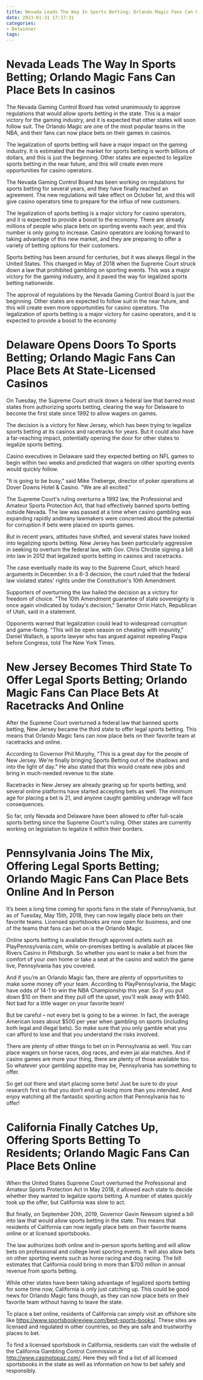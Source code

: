 ```yaml
---
title: Nevada Leads The Way In Sports Betting; Orlando Magic Fans Can Place Bets In casinos 
date: 2023-01-31 17:17:31
categories:
- Betwinner
tags:
---
```



#  Nevada Leads The Way In Sports Betting; Orlando Magic Fans Can Place Bets In casinos 


The Nevada Gaming Control Board has voted unanimously to approve regulations that would allow sports betting in the state. This is a major victory for the gaming industry, and it is expected that other states will soon follow suit. The Orlando Magic are one of the most popular teams in the NBA, and their fans can now place bets on their games in casinos.

The legalization of sports betting will have a major impact on the gaming industry. It is estimated that the market for sports betting is worth billions of dollars, and this is just the beginning. Other states are expected to legalize sports betting in the near future, and this will create even more opportunities for casino operators.

The Nevada Gaming Control Board has been working on regulations for sports betting for several years, and they have finally reached an agreement. The new regulations will take effect on October 1st, and this will give casino operators time to prepare for the influx of new customers.

The legalization of sports betting is a major victory for casino operators, and it is expected to provide a boost to the economy. There are already millions of people who place bets on sporting events each year, and this number is only going to increase. Casino operators are looking forward to taking advantage of this new market, and they are preparing to offer a variety of betting options for their customers.

Sports betting has been around for centuries, but it was always illegal in the United States. This changed in May of 2018 when the Supreme Court struck down a law that prohibited gambling on sporting events. This was a major victory for the gaming industry, and it paved the way for legalized sports betting nationwide.

The approval of regulations by the Nevada Gaming Control Board is just the beginning. Other states are expected to follow suit in the near future, and this will create even more opportunities for casino operators. The legalization of sports betting is a major victory for casino operators, and it is expected to provide a boost to the economy

#  Delaware Opens Doors To Sports Betting; Orlando Magic Fans Can Place Bets At State-Licensed Casinos 

On Tuesday, the Supreme Court struck down a federal law that barred most states from authorizing sports betting, clearing the way for Delaware to become the first state since 1992 to allow wagers on games.

The decision is a victory for New Jersey, which has been trying to legalize sports betting at its casinos and racetracks for years. But it could also have a far-reaching impact, potentially opening the door for other states to legalize sports betting.

 Casino executives in Delaware said they expected betting on NFL games to begin within two weeks and predicted that wagers on other sporting events would quickly follow.

"It is going to be busy," said Mike Theberge, director of poker operations at Dover Downs Hotel & Casino. "We are all excited."

The Supreme Court's ruling overturns a 1992 law, the Professional and Amateur Sports Protection Act, that had effectively banned sports betting outside Nevada. The law was passed at a time when casino gambling was expanding rapidly andmany lawmakers were concerned about the potential for corruption if bets were placed on sports games.

But in recent years, attitudes have shifted, and several states have looked into legalizing sports betting. New Jersey has been particularly aggressive in seeking to overturn the federal law, with Gov. Chris Christie signing a bill into law in 2012 that legalized sports betting in casinos and racetracks.

The case eventually made its way to the Supreme Court, which heard arguments in December. In a 6-3 decision, the court ruled that the federal law violated states' rights under the Constitution's 10th Amendment.

Supporters of overturning the law hailed the decision as a victory for freedom of choice. "The 10th Amendment guarantee of state sovereignty is once again vindicated by today's decision," Senator Orrin Hatch, Republican of Utah, said in a statement.

Opponents warned that legalization could lead to widespread corruption and game-fixing. "This will be open season on cheating with impunity," Daniel Wallach, a sports lawyer who has argued against repealing Paspa before Congress, told The New York Times.

#  New Jersey Becomes Third State To Offer Legal Sports Betting; Orlando Magic Fans Can Place Bets At Racetracks And Online 

After the Supreme Court overturned a federal law that banned sports betting, New Jersey became the third state to offer legal sports betting. This means that Orlando Magic fans can now place bets on their favorite team at racetracks and online.

According to Governor Phil Murphy, "This is a great day for the people of New Jersey. We're finally bringing Sports Betting out of the shadows and into the light of day." He also stated that this would create new jobs and bring in much-needed revenue to the state.

Racetracks in New Jersey are already gearing up for sports betting, and several online platforms have started accepting bets as well. The minimum age for placing a bet is 21, and anyone caught gambling underage will face consequences.

So far, only Nevada and Delaware have been allowed to offer full-scale sports betting since the Supreme Court's ruling. Other states are currently working on legislation to legalize it within their borders.

#  Pennsylvania Joins The Mix, Offering Legal Sports Betting; Orlando Magic Fans Can Place Bets Online And In Person 

It’s been a long time coming for sports fans in the state of Pennsylvania, but as of Tuesday, May 15th, 2018, they can now legally place bets on their favorite teams. Licensed sportsbooks are now open for business, and one of the teams that fans can bet on is the Orlando Magic.

Online sports betting is available through approved outlets such as PlayPennsylvania.com, while on-premises betting is available at places like Rivers Casino in Pittsburgh. So whether you want to make a bet from the comfort of your own home or take a seat at the casino and watch the game live, Pennsylvania has you covered.

And if you’re an Orlando Magic fan, there are plenty of opportunities to make some money off your team. According to PlayPennsylvania, the Magic have odds of 14-1 to win the NBA Championship this year. So if you put down $10 on them and they pull off the upset, you’ll walk away with $140. Not bad for a little wager on your favorite team!

But be careful – not every bet is going to be a winner. In fact, the average American loses about $500 per year when gambling on sports (including both legal and illegal bets). So make sure that you only gamble what you can afford to lose and that you understand the risks involved.

There are plenty of other things to bet on in Pennsylvania as well. You can place wagers on horse races, dog races, and even jai alai matches. And if casino games are more your thing, there are plenty of those available too. So whatever your gambling appetite may be, Pennsylvania has something to offer.

So get out there and start placing some bets! Just be sure to do your research first so that you don’t end up losing more than you intended. And enjoy watching all the fantastic sporting action that Pennsylvania has to offer!

#  California Finally Catches Up, Offering Sports Betting To Residents; Orlando Magic Fans Can Place Bets Online

When the United States Supreme Court overturned the Professional and Amateur Sports Protection Act in May 2018, it allowed each state to decide whether they wanted to legalize sports betting. A number of states quickly took up the offer, but California was slow to act.

But finally, on September 20th, 2019, Governor Gavin Newsom signed a bill into law that would allow sports betting in the state. This means that residents of California can now legally place bets on their favorite teams online or at licensed sportsbooks.

The law authorizes both online and in-person sports betting and will allow bets on professional and college level sporting events. It will also allow bets on other sporting events such as horse racing and dog racing. The bill estimates that California could bring in more than $700 million in annual revenue from sports betting.

While other states have been taking advantage of legalized sports betting for some time now, California is only just catching up. This could be good news for Orlando Magic fans though, as they can now place bets on their favorite team without having to leave the state.

To place a bet online, residents of California can simply visit an offshore site like https://www.sportsbookreview.com/best-sports-books/. These sites are licensed and regulated in other countries, so they are safe and trustworthy places to bet.

To find a licensed sportsbook in California, residents can visit the website of the California Gambling Control Commission at http://www.casinotopaz.com/. Here they will find a list of all licensed sportsbooks in the state as well as information on how to bet safely and responsibly.